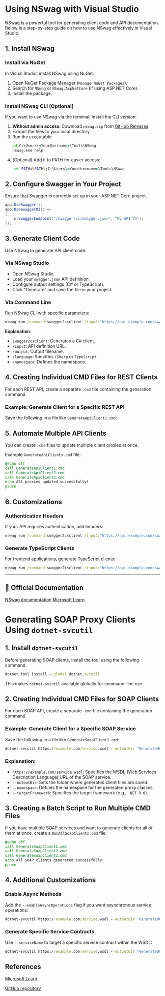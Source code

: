 # Using NSwag with Visual Studio

NSwag is a powerful tool for generating client code and API documentation. Below is a step-by-step guide on how to use NSwag effectively in Visual Studio.

## 1. Install NSwag

### Install via NuGet
In Visual Studio, install NSwag using NuGet:
1. Open NuGet Package Manager (`Manage NuGet Packages`).
2. Search for `NSwag` or `NSwag.AspNetCore` (if using ASP.NET Core).
3. Install the package.

### Install NSwag CLI (Optional)
If you want to use NSwag via the terminal, install the CLI version:
1. **Without admin access**: Download `nswag.zip` from [GitHub Releases](https://github.com/RicoSuter/NSwag/releases).
2. Extract the files to your local directory.
3. Run the executable:
   ```cmd
   cd C:\Users\<YourUsername>\Tools\NSwag
   nswag.exe help
   ```
4. (Optional) Add it to PATH for easier access:
   ```cmd
   set PATH=%PATH%;C:\Users\<YourUsername>\Tools\NSwag
   ```

## 2. Configure Swagger in Your Project
Ensure that Swagger is correctly set up in your ASP.NET Core project.

```csharp
app.UseSwagger();
app.UseSwaggerUI(c =>
{
    c.SwaggerEndpoint("/swagger/v1/swagger.json", "My API V1");
});
```

## 3. Generate Client Code
Use NSwag to generate API client code.

### Via NSwag Studio
- Open NSwag Studio.
- Load your `swagger.json` API definition.
- Configure output settings (C# or TypeScript).
- Click "Generate" and save the file in your project.

### Via Command Line
Run NSwag CLI with specific parameters:

```cmd
nswag run /command:swagger2csclient /input:"https://api.example.com/swagger.json" /output:"GeneratedApiClient.cs" /language:CSharp /namespace:MyApp.ApiClients
```

**Explanation**:
- `swagger2csclient`: Generates a C# client.
- `/input`: API definition URL.
- `/output`: Output filename.
- `/language`: Specifies `CSharp` or `TypeScript`.
- `/namespace`: Defines the namespace.

## 4. Creating Individual CMD Files for REST Clients
For each REST API, create a separate `.cmd` file containing the generation command.

### Example: Generate Client for a Specific REST API 
Save the following in a file like `GenerateApiClient1.cmd`:

## 5. Automate Multiple API Clients
You can create `.cmd` files to update multiple client proxies at once.

Example `GenerateApiClients.cmd` file:

```cmd
@echo off
call GenerateApiClient1.cmd
call GenerateApiClient2.cmd
call GenerateApiClient3.cmd
echo All proxies updated successfully!
pause
```

## 6. Customizations
### Authentication Headers
If your API requires authentication, add headers:

```cmd
nswag run /command:swagger2csclient /input:"https://api.example.com/swagger.json" /output:"GeneratedApiClient.cs" /language:CSharp /headers:"Authorization=Bearer YOUR_ACCESS_TOKEN"
```

### Generate TypeScript Clients
For frontend applications, generate TypeScript clients:

```cmd
nswag run /command:swagger2tsclient /input:"https://api.example.com/swagger.json" /output:"GeneratedApiClient.ts" /language:TypeScript
```

---

## 🔗 Official Documentation
[NSwag documentation](https://github.com/RicoSuter/NSwag) [Microsoft Learn](https://learn.microsoft.com/en-us/dotnet/core/additional-tools/nswag-guide).

# Generating SOAP Proxy Clients Using `dotnet-svcutil`

## 1. Install `dotnet-svcutil`
Before generating SOAP clients, install the tool using the following command:

```cmd
dotnet tool install --global dotnet-svcutil
```

This makes `dotnet-svcutil` available globally for command-line use.

## 2. Creating Individual CMD Files for SOAP Clients
For each SOAP API, create a separate `.cmd` file containing the generation command.

### Example: Generate Client for a Specific SOAP Service
Save the following in a file like `GenerateSoapClient1.cmd`:

```cmd
dotnet-svcutil https://example.com/service.wsdl --outputDir "GeneratedClients" --namespace "MyApp.Services" --targetFramework net8.0
```

### Explanation:
- `https://example.com/service.wsdl`: Specifies the WSDL (Web Services Description Language) URL of the SOAP service.
- `--outputDir`: Sets the folder where generated client files are saved.
- `--namespace`: Defines the namespace for the generated proxy classes.
- `--targetFramework`: Specifies the target framework (e.g., `.NET 8.0`).

## 3. Creating a Batch Script to Run Multiple CMD Files
If you have multiple SOAP services and want to generate clients for all of them at once, create a `RunAllSoapClients.cmd` file:

```cmd
@echo off
call GenerateSoapClient1.cmd
call GenerateSoapClient2.cmd
call GenerateSoapClient3.cmd
echo All SOAP clients generated successfully!
pause
```

## 4. Additional Customizations
### Enable Async Methods
Add the `--enableAsyncOperations` flag if you want asynchronous service operations:

```cmd
dotnet-svcutil https://example.com/service.wsdl --outputDir "GeneratedClients" --namespace "MyApp.Services" --targetFramework net8.0 --enableAsyncOperations
```

### Generate Specific Service Contracts
Use `--serviceName` to target a specific service contract within the WSDL:

```cmd
dotnet-svcutil https://example.com/service.wsdl --outputDir "GeneratedClients" --namespace "MyApp.Services" --targetFramework net8.0 --serviceName "MyServiceContract"
```
## References
[Microsoft Learn](https://learn.microsoft.com/en-us/dotnet/core/additional-tools/dotnet-svcutil-guide)

[GitHub repository](https://github.com/dotnet/docs/blob/main/docs/core/additional-tools/dotnet-svcutil-guide.md)
